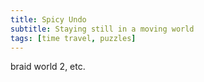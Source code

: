 ```yaml
---
title: Spicy Undo
subtitle: Staying still in a moving world
tags: [time travel, puzzles]
---
```

braid world 2, etc.
